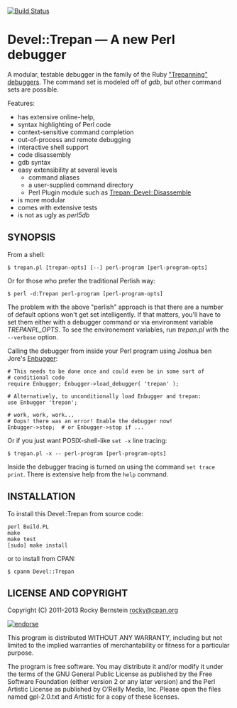 [![Build Status](https://travis-ci.org/rocky/Perl-Devel-Trepan.png)](https://travis-ci.org/rocky/Perl-Devel-Trepan)

Devel::Trepan &mdash; A new Perl debugger
====================================

A modular, testable debugger in the family of the Ruby ["Trepanning"](https://github.com/rocky/rb-trepanning/wiki) [debuggers](https://github.com/rocky/rb-trepanning/wiki). The command set is modeled off of _gdb_, but other command sets are possible.

Features:
* has extensive online-help,
* syntax highlighting of Perl code
* context-sensitive command completion
* out-of-process and remote debugging
* interactive shell support
* code disassembly
* gdb syntax
* easy extensibility at several levels
    * command aliases
    * a user-supplied command directory
    * Perl Plugin module such as [Trepan::Devel::Disassemble](https://github.com/rocky/Perl-Devel-Trepan-Disassemble)
* is more modular
* comes with extensive tests
* is not as ugly as _perl5db_

SYNOPSIS
--------

From a shell:

    $ trepan.pl [trepan-opts] [--] perl-program [perl-program-opts]

Or for those who prefer the traditional Perlish way:

    $ perl -d:Trepan perl-program [perl-program-opts]

The problem with the above "perlish" approach is that there are a
number of default options won't get set intelligently. If that matters,
you'll have to set them either with a debugger command or via
environment variable *TREPANPL_OPTS*. To see the environement
variables, run *trepan.pl* with the `--verbose` option.

Calling the debugger from inside your Perl program using Joshua ben
Jore's [Enbugger](http://search.cpan.org/~jjore/Enbugger/):

    # This needs to be done once and could even be in some sort of
    # conditional code
    require Enbugger; Enbugger->load_debugger( 'trepan' );

    # Alternatively, to unconditionally load Enbugger and trepan:
    use Enbugger 'trepan';

    # work, work, work...
    # Oops! there was an error! Enable the debugger now!
    Enbugger->stop;  # or Enbugger->stop if ...

Or if you just want POSIX-shell-like `set -x` line tracing:

    $ trepan.pl -x -- perl-program [perl-program-opts]

Inside the debugger tracing is turned on using the command `set trace print`.
There is extensive help from the `help` command.


INSTALLATION
------------

To install this Devel::Trepan from source code:

    perl Build.PL
    make
    make test
    [sudo] make install

or to install from CPAN:

    $ cpanm Devel::Trepan


LICENSE AND COPYRIGHT
---------------------

Copyright (C) 2011-2013 Rocky Bernstein <rocky@cpan.org>

[![endorse](https://api.coderwall.com/rocky/endorsecount.png)](https://coderwall.com/rocky)

This program is distributed WITHOUT ANY WARRANTY, including but not
limited to the implied warranties of merchantability or fitness for a
particular purpose.

The program is free software. You may distribute it and/or modify it
under the terms of the GNU General Public License as published by the
Free Software Foundation (either version 2 or any later version) and
the Perl Artistic License as published by O’Reilly Media, Inc. Please
open the files named gpl-2.0.txt and Artistic for a copy of these
licenses.
